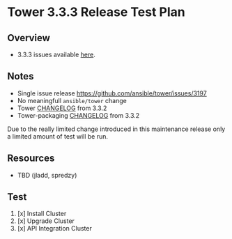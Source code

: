 # Tower 3.3.3 Release Test Plan

## Overview

* 3.3.3 issues available [here](https://github.com/ansible/tower/issues?q=is%3Aissue+milestone%3Arelease_3.3.3).

## Notes

* Single issue release https://github.com/ansible/tower/issues/3197
* No meaningfull `ansible/tower` change
* Tower [CHANGELOG](https://github.com/ansible/tower/compare/release_3.3.2...release_3.3.3) from 3.3.2
* Tower-packaging [CHANGELOG](https://github.com/ansible/tower-packaging/compare/release_3.3.2...release_3.3.3) from 3.3.2

Due to the really limited change introduced in this maintenance release only a limited amount of test will be run.

## Resources

* TBD (jladd, spredzy)

## Test

1. [x] Install Cluster
2. [x] Upgrade Cluster
3. [x] API Integration Cluster
